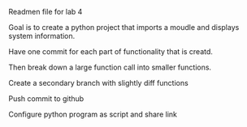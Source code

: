 Readmen file for lab 4

Goal is to create a python project that imports a moudle and displays system information.

Have one commit for each part of functionality that is creatd.

Then break down a large function call into smaller functions.

Create a secondary branch with slightly diff functions

Push commit to github

Configure python program as script and share link

